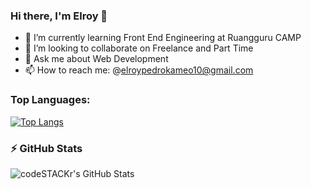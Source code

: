 ### Hi there, I'm Elroy 👋

- 🌱 I’m currently learning Front End Engineering at Ruangguru CAMP
- 👯 I’m looking to collaborate on Freelance and Part Time
- 💬 Ask me about Web Development
- 📫 How to reach me: @elroypedrokameo10@gmail.com


### Top Languages:
[![Top Langs](https://github-readme-stats.vercel.app/api/top-langs/?username=elroypedrokameo&layout=compact)](https://github.com/elroypedrokameo/github-readme-stats)


### :zap: GitHub Stats

  <img align="left" alt="codeSTACKr's GitHub Stats" src="https://github-readme-stats.vercel.app/api?username=elroypedrokameo&show_icons=true&theme=radical" />
